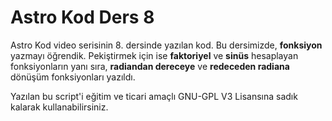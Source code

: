 # Astro Kod Ders 8
Astro Kod video serisinin 8. dersinde yazılan kod.
Bu dersimizde, **fonksiyon** yazmayı öğrendik.
Pekiştirmek için ise **faktoriyel** ve **sinüs** hesaplayan fonksiyonların yanı sıra, **radiandan dereceye** ve **redeceden radiana** dönüşüm fonksiyonları yazıldı.

Yazılan bu script'i eğitim ve ticari amaçlı GNU-GPL V3 Lisansına sadık kalarak kullanabilirsiniz.
